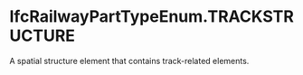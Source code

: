 IfcRailwayPartTypeEnum.TRACKSTRUCTURE
=====================================
A spatial structure element that contains track-related elements.  
  


